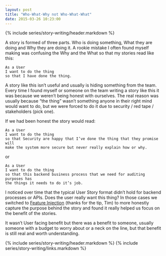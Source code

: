 ```yaml
---
layout: post
title: "Who-What-Why not Who-What-What"
date: 2015-03-26 10:23:00
---
```


{% include series/story-writing/header.markdown %}

A story is formed of three parts. Who is doing something, What they are doing
and Why they are doing it. A rookie mistake I often found myself making was
confusing the Why and the What so that my stories read like this:

    As a User
    I want to do the thing
    so that I have done the thing.

A story like this isn’t useful and usually is hiding something from the team.
Every time I found myself or someone on the team writing a story like this it
was because we weren’t being honest with ourselves. The real reason was usually
because “the thing” wasn’t something anyone in their right mind would want to
do, but we were forced to do it due to security / red tape / stakeholders (pick
one).

If we had been honest the story would read:

    As a User
    I want to do the thing
    so that Security are happy that I’ve done the thing that they promise will
    make the system more secure but never really explain how or why.

or

    As a User
    I want to do the thing
    so that this backend business process that we need for auditing purposes has
    the things it needs to do it’s job.

I noticed over time that the typical User Story format didn’t hold for backend
processes or APIs. Does the user really want this thing? In those cases we
switched to [Feature Injection] (thanks for the tip, Tim) to more honestly
capture the purpose behind the story and found it really helped us focus on the
benefit of the stories.

It wasn’t User facing benefit but there was a benefit to someone, usually
someone with a budget to worry about or a neck on the line, but that benefit is
still real and worth understanding.


{% include series/story-writing/header.markdown %}
{% include series/story-writing/links.markdown %}

[Feature Injection]:http://lizkeogh.com/2008/09/10/feature-injection-and-handling-technical-stories/

